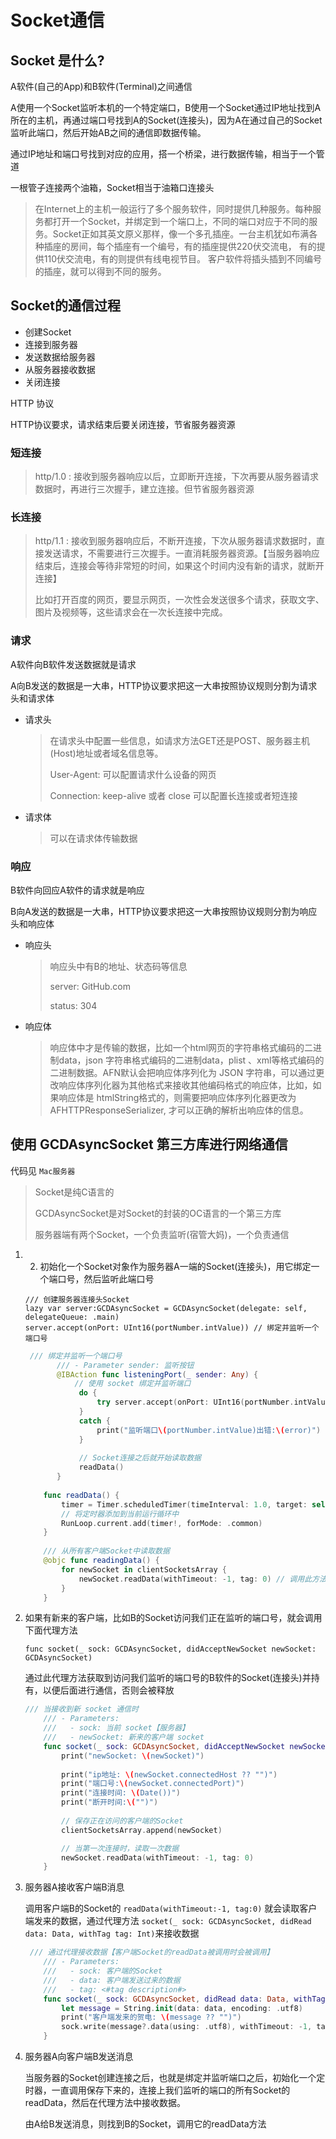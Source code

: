 # Socket通信

## Socket 是什么?

A软件(自己的App)和B软件(Terminal)之间通信

A使用一个Socket监听本机的一个特定端口，B使用一个Socket通过IP地址找到A所在的主机，再通过端口号找到A的Socket(连接头)，因为A在通过自己的Socket监听此端口，然后开始AB之间的通信即数据传输。

通过IP地址和端口号找到对应的应用，搭一个桥梁，进行数据传输，相当于一个管道

一根管子连接两个油箱，Socket相当于油箱口连接头

> 在Internet上的主机一般运行了多个服务软件，同时提供几种服务。每种服务都打开一个Socket，并绑定到一个端口上，不同的端口对应于不同的服务。Socket正如其英文原义那样，像一个多孔插座。一台主机犹如布满各种插座的房间，每个插座有一个编号，有的插座提供220伏交流电， 有的提供110伏交流电，有的则提供有线电视节目。 客户软件将插头插到不同编号的插座，就可以得到不同的服务。

## Socket的通信过程

- 创建Socket
- 连接到服务器
- 发送数据给服务器
- 从服务器接收数据
- 关闭连接



HTTP 协议

HTTP协议要求，请求结束后要关闭连接，节省服务器资源

### 短连接

> http/1.0 :  接收到服务器响应以后，立即断开连接，下次再要从服务器请求数据时，再进行三次握手，建立连接。但节省服务器资源

### 长连接

> http/1.1 :  接收到服务器响应后，不断开连接，下次从服务器请求数据时，直接发送请求，不需要进行三次握手。一直消耗服务器资源。【当服务器响应结束后，连接会等待非常短的时间，如果这个时间内没有新的请求，就断开连接】
>
> 比如打开百度的网页，要显示网页，一次性会发送很多个请求，获取文字、图片及视频等，这些请求会在一次长连接中完成。



### 请求

A软件向B软件发送数据就是请求

A向B发送的数据是一大串，HTTP协议要求把这一大串按照协议规则分割为请求头和请求体

- 请求头

  > 在请求头中配置一些信息，如请求方法GET还是POST、服务器主机(Host)地址或者域名信息等。
  >
  > User-Agent: 可以配置请求什么设备的网页
  >
  > Connection: keep-alive 或者 close 可以配置长连接或者短连接

- 请求体

  > 可以在请求体传输数据

### 响应

B软件向回应A软件的请求就是响应

B向A发送的数据是一大串，HTTP协议要求把这一大串按照协议规则分割为响应头和响应体

- 响应头

  > 响应头中有B的地址、状态码等信息
  >
  > server: GitHub.com
  >
  > status: 304

- 响应体

  > 响应体中才是传输的数据，比如一个html网页的字符串格式编码的二进制data，json 字符串格式编码的二进制data，plist 、xml等格式编码的二进制数据。AFN默认会把响应体序列化为 JSON 字符串，可以通过更改响应体序列化器为其他格式来接收其他编码格式的响应体，比如，如果响应体是 htmlString格式的，则需要把响应体序列化器更改为AFHTTPResponseSerializer, 才可以正确的解析出响应体的信息。



## 使用 GCDAsyncSocket 第三方库进行网络通信

代码见 `Mac服务器`

> Socket是纯C语言的
>
> GCDAsyncSocket是对Socket的封装的OC语言的一个第三方库
>
> 服务器端有两个Socket，一个负责监听(宿管大妈)，一个负责通信

1. 2. 初始化一个Socket对象作为服务器A一端的Socket(连接头)，用它绑定一个端口号，然后监听此端口号

   ```
   /// 创建服务器连接头Socket
   lazy var server:GCDAsyncSocket = GCDAsyncSocket(delegate: self, delegateQueue: .main)
   server.accept(onPort: UInt16(portNumber.intValue)) // 绑定并监听一个端口号
   ```

   ```swift
    /// 绑定并监听一个端口号
          /// - Parameter sender: 监听按钮
          @IBAction func listeningPort(_ sender: Any) {
              // 使用 socket 绑定并监听端口
               do {
                   try server.accept(onPort: UInt16(portNumber.intValue))
               }
               catch {
                   print("监听端口\(portNumber.intValue)出错:\(error)")
               }
           
               // Socket连接之后就开始读取数据
               readData()
          }
       
       func readData() {
           timer = Timer.scheduledTimer(timeInterval: 1.0, target: self, selector: #selector(readingData), userInfo: nil, repeats: true)
           // 将定时器添加到当前运行循环中
           RunLoop.current.add(timer!, forMode: .common)
       }
       
       /// 从所有客户端Socket中读取数据
       @objc func readingData() {
           for newSocket in clientSocketsArray {
               newSocket.readData(withTimeout: -1, tag: 0) // 调用此方法才会调用 didRead data代理方法
           }
       }
   ```

3. 如果有新来的客户端，比如B的Socket访问我们正在监听的端口号，就会调用下面代理方法

   ```
   func socket(_ sock: GCDAsyncSocket, didAcceptNewSocket newSocket: GCDAsyncSocket)
   ```

   通过此代理方法获取到访问我们监听的端口号的B软件的Socket(连接头)并持有，以便后面进行通信，否则会被释放

   ```swift
   /// 当接收到新 socket 通信时
       /// - Parameters:
       ///   - sock: 当前 socket【服务器】
       ///   - newSocket: 新来的客户端 socket
       func socket(_ sock: GCDAsyncSocket, didAcceptNewSocket newSocket: GCDAsyncSocket) {
           print("newSocket: \(newSocket)")
           
           print("ip地址: \(newSocket.connectedHost ?? "")")
           print("端口号:\(newSocket.connectedPort)")
           print("连接时间: \(Date())")
           print("断开时间:\("")")
           
           // 保存正在访问的客户端的Socket
           clientSocketsArray.append(newSocket)
   
           // 当第一次连接时，读取一次数据
           newSocket.readData(withTimeout: -1, tag: 0)
       }
   ```

   

4. 服务器A接收客户端B消息

   调用客户端B的Socket的 `readData(withTimeout:-1, tag:0)` 就会读取客户端发来的数据，通过代理方法 `socket(_ sock: GCDAsyncSocket, didRead data: Data, withTag tag: Int)`来接收数据

   ```swift
    /// 通过代理接收数据【客户端Socket的readData被调用时会被调用】
       /// - Parameters:
       ///   - sock: 客户端的Socket
       ///   - data: 客户端发送过来的数据
       ///   - tag: <#tag description#>
       func socket(_ sock: GCDAsyncSocket, didRead data: Data, withTag tag: Int) {
           let message = String.init(data: data, encoding: .utf8)
           print("客户端发来的贺电: \(message ?? "")")
           sock.write(message?.data(using: .utf8), withTimeout: -1, tag: 0)
       }
   ```

   

5. 服务器A向客户端B发送消息

   当服务器的Socket创建连接之后，也就是绑定并监听端口之后，初始化一个定时器，一直调用保存下来的，连接上我们监听的端口的所有Socket的readData，然后在代理方法中接收数据。

   由A给B发送消息，则找到B的Socket，调用它的readData方法

